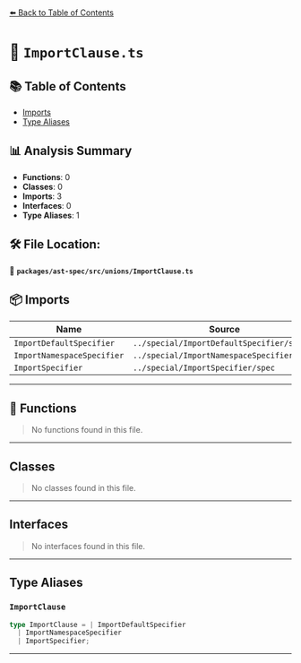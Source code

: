 [⬅️ Back to Table of Contents](../../../../index.md)

# 📄 `ImportClause.ts`

## 📚 Table of Contents

- [Imports](#imports)
- [Type Aliases](#type-aliases)

## 📊 Analysis Summary

- **Functions**: 0
- **Classes**: 0
- **Imports**: 3
- **Interfaces**: 0
- **Type Aliases**: 1

## 🛠️ File Location:
📂 **`packages/ast-spec/src/unions/ImportClause.ts`**

## 📦 Imports

| Name | Source |
|------|--------|
| `ImportDefaultSpecifier` | `../special/ImportDefaultSpecifier/spec` |
| `ImportNamespaceSpecifier` | `../special/ImportNamespaceSpecifier/spec` |
| `ImportSpecifier` | `../special/ImportSpecifier/spec` |


---

## 🔧 Functions

> No functions found in this file.


---

## Classes

> No classes found in this file.


---

## Interfaces

> No interfaces found in this file.


---

## Type Aliases

### `ImportClause`

```ts
type ImportClause = | ImportDefaultSpecifier
  | ImportNamespaceSpecifier
  | ImportSpecifier;
```


---
